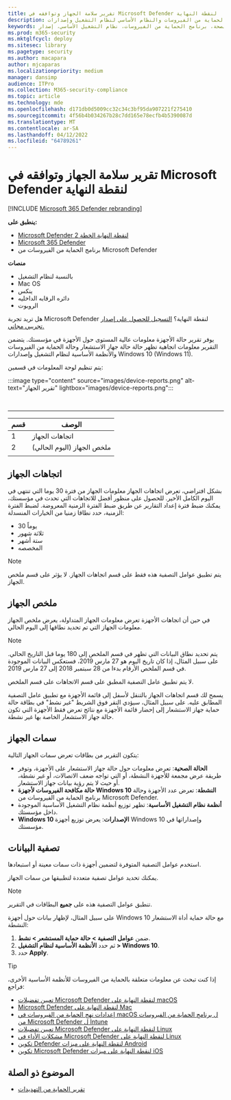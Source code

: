 ```yaml
---
title: تقرير سلامة الجهاز وتوافقه في Microsoft Defender لنقطة النهاية
description: تعقب اكتشافات حالة صحة الجهاز وحالة الحماية من الفيروسات والنظام الأساسي لنظام التشغيل وإصدارات Windows 10 باستخدام تقرير سلامة الجهاز والامتثال
keywords: حالة الصحة، برنامج الحماية من الفيروسات، نظام التشغيل الأساسي، إصدار windows 10، الإصدار، الصحة، التوافق، الحالة
ms.prod: m365-security
ms.mktglfcycl: deploy
ms.sitesec: library
ms.pagetype: security
ms.author: macapara
author: mjcaparas
ms.localizationpriority: medium
manager: dansimp
audience: ITPro
ms.collection: M365-security-compliance
ms.topic: article
ms.technology: mde
ms.openlocfilehash: d171db0d5009cc32c34c3bf95da907221f275410
ms.sourcegitcommit: 4f56b4b034267b28c7dd165e78ecfb4b5390087d
ms.translationtype: MT
ms.contentlocale: ar-SA
ms.lasthandoff: 04/12/2022
ms.locfileid: "64789261"
---
```

# <a name="device-health-and-compliance-report-in-microsoft-defender-for-endpoint"></a>تقرير سلامة الجهاز وتوافقه في Microsoft Defender لنقطة النهاية

[!INCLUDE [Microsoft 365 Defender rebranding](../../includes/microsoft-defender.md)]


**ينطبق على:**
- [Microsoft Defender لنقطة النهاية الخطة 2](https://go.microsoft.com/fwlink/p/?linkid=2154037)
- [Microsoft 365 Defender](https://go.microsoft.com/fwlink/?linkid=2118804)
- برنامج الحماية من الفيروسات من Microsoft Defender 

**منصات**
- بالنسبة لنظام التشغيل
- Mac OS
- ينكس
- دائره الرقابه الداخليه
- الروبوت

هل تريد تجربة Microsoft Defender لنقطة النهاية؟ [التسجيل للحصول على إصدار تجريبي مجاني.](https://signup.microsoft.com/create-account/signup?products=7f379fee-c4f9-4278-b0a1-e4c8c2fcdf7e&ru=https://aka.ms/MDEp2OpenTrial?ocid=docs-wdatp-exposedapis-abovefoldlink)

يوفر تقرير حالة الأجهزة معلومات عالية المستوى حول الأجهزة في مؤسستك. يتضمن التقرير معلومات اتجاهية تظهر حالة حالة جهاز الاستشعار وحالة الحماية من الفيروسات والأنظمة الأساسية لنظام التشغيل وإصدارات Windows 10 (Windows 11).

يتم تنظيم لوحة المعلومات في قسمين:

:::image type="content" source="images/device-reports.png" alt-text="تقرير الجهاز" lightbox="images/device-reports.png":::


<br>

****

|قسم|الوصف|
|---|---|
|1|اتجاهات الجهاز|
|2|ملخص الجهاز (اليوم الحالي)|
|||

## <a name="device-trends"></a>اتجاهات الجهاز

بشكل افتراضي، تعرض اتجاهات الجهاز معلومات الجهاز من فترة 30 يوما التي تنتهي في اليوم الكامل الأخير. للحصول على منظور أفضل للاتجاهات التي تحدث في مؤسستك، يمكنك ضبط فترة إعداد التقارير عن طريق ضبط الفترة الزمنية المعروضة. لضبط الفترة الزمنية، حدد نطاقا زمنيا من الخيارات المنسدلة:

- 30 يوماً
- ثلاثة شهور
- ستة أشهر
- المخصصه

> [!NOTE]
> يتم تطبيق عوامل التصفية هذه فقط على قسم اتجاهات الجهاز. لا يؤثر على قسم ملخص الجهاز.

## <a name="device-summary"></a>ملخص الجهاز

في حين أن اتجاهات الأجهزة تعرض معلومات الجهاز المتداولة، يعرض ملخص الجهاز معلومات الجهاز التي تم تحديد نطاقها إلى اليوم الحالي.

> [!NOTE]
> يتم تحديد نطاق البيانات التي تظهر في قسم الملخص إلى 180 يوما قبل التاريخ الحالي. على سبيل المثال، إذا كان تاريخ اليوم هو 27 مارس 2019، فستعكس البيانات الموجودة في قسم الملخص الأرقام بدءا من 28 سبتمبر 2018 إلى 27 مارس 2019.
>
> لا يتم تطبيق عامل التصفية المطبق على قسم الاتجاهات على قسم الملخص.

يسمح لك قسم اتجاهات الجهاز بالتنقل لأسفل إلى قائمة الأجهزة مع تطبيق عامل التصفية المطابق عليه. على سبيل المثال، سيؤدي النقر فوق الشريط "غير نشط" في بطاقة حالة حماية جهاز الاستشعار إلى إحضار قائمة الأجهزة مع نتائج تعرض فقط الأجهزة التي تكون حالة جهاز الاستشعار الخاصة بها غير نشطة.

## <a name="device-attributes"></a>سمات الجهاز

يتكون التقرير من بطاقات تعرض سمات الجهاز التالية:

- **الحالة الصحية**: تعرض معلومات حول حالة جهاز الاستشعار على الأجهزة، وتوفر طريقة عرض مجمعة للأجهزة النشطة، أو التي تواجه ضعف الاتصالات، أو غير نشطة، أو حيث لا يتم رؤية بيانات جهاز الاستشعار.
- **حالة مكافحة الفيروسات لأجهزة Windows 10 النشطة**: تعرض عدد الأجهزة وحالة برنامج الحماية من الفيروسات من Microsoft Defender.
- **أنظمة نظام التشغيل الأساسية**: تظهر توزيع أنظمة نظام التشغيل الأساسية الموجودة داخل مؤسستك.
- **Windows 10 الإصدارات**: يعرض توزيع أجهزة Windows 10 وإصداراتها في مؤسستك.

## <a name="filter-data"></a>تصفية البيانات

استخدم عوامل التصفية المتوفرة لتضمين أجهزة ذات سمات معينة أو استبعادها.

يمكنك تحديد عوامل تصفية متعددة لتطبيقها من سمات الجهاز.

> [!NOTE]
> تنطبق عوامل التصفية هذه على **جميع** البطاقات في التقرير.

على سبيل المثال، لإظهار بيانات حول أجهزة Windows 10 مع حالة حماية أداة الاستشعار النشطة:

1. ضمن **عوامل التصفية > حالة حماية المستشعر > نشط**.
2. ثم حدد **الأنظمة الأساسية لنظام التشغيل > Windows 10**.
3. حدد **Apply**.

> [!TIP]
> إذا كنت تبحث عن معلومات متعلقة بالحماية من الفيروسات للأنظمة الأساسية الأخرى، فراجع:
> - [تعيين تفضيلات Microsoft Defender لنقطة النهاية على macOS](mac-preferences.md)
> - [Microsoft Defender لنقطة النهاية على Mac](microsoft-defender-endpoint-mac.md)
> - [إعدادات نهج الحماية من الفيروسات في macOS ل برنامج الحماية من الفيروسات من Microsoft Defender ل Intune](/mem/intune/protect/antivirus-microsoft-defender-settings-macos)
> - [تعيين تفضيلات Microsoft Defender لنقطة النهاية على Linux](linux-preferences.md)
> - [مشكلات الأداء في Microsoft Defender لنقطة النهاية على Linux](microsoft-defender-endpoint-linux.md)
> - [تكوين Defender لنقطة النهاية على ميزات Android](android-configure.md)
> - [تكوين Microsoft Defender لنقطة النهاية على ميزات iOS](ios-configure-features.md)

## <a name="related-topic"></a>الموضوع ذو الصلة

- [تقرير الحماية من التهديدات](threat-protection-reports.md)
